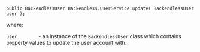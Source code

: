 ```

public BackendlessUser Backendless.UserService.update( BackendlessUser user );

```

where:

`user        `\- an instance of the `BackendlessUser` class which contains
property values to update the user account with.



